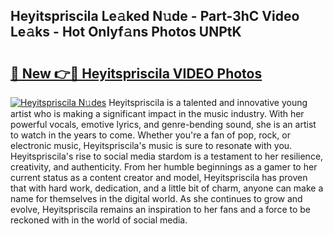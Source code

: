 ## Heyitspriscila Le𝚊ked N𝚞de - Part-3hC Video Le𝚊ks - Hot Onlyf𝚊ns Photos UNPtK

# <h2><a href="http://ab36379.deff.icu/?id=Heyitspriscila">🔗 New 👉🔴 Heyitspriscila VIDEO Photos</a></h2>

[![Heyitspriscila N𝚞des](https://i.imgur.com/rIISA9y.gif)](http://ab36379.deff.icu/?id=Heyitspriscila)
Heyitspriscila is a talented and innovative young artist who is making a significant impact in the music industry. With her powerful vocals, emotive lyrics, and genre-bending sound, she is an artist to watch in the years to come. Whether you're a fan of pop, rock, or electronic music, Heyitspriscila's music is sure to resonate with you. Heyitspriscila's rise to social media stardom is a testament to her resilience, creativity, and authenticity. From her humble beginnings as a gamer to her current status as a content creator and model, Heyitspriscila has proven that with hard work, dedication, and a little bit of charm, anyone can make a name for themselves in the digital world. As she continues to grow and evolve, Heyitspriscila remains an inspiration to her fans and a force to be reckoned with in the world of social media.
